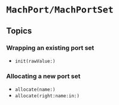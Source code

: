 # ``MachPort/MachPortSet``

## Topics

### Wrapping an existing port set

- ``init(rawValue:)``

### Allocating a new port set

- ``allocate(name:)``
- ``allocate(right:name:in:)``